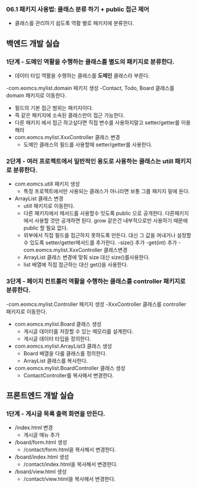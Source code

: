 ### 06.1 패키지 사용법: 클래스 분류 하기 + public 접근 제어

- 클래스를 관리하기 쉽도록 역활 별로 패키지에 분류한다.

## 백엔드 개발 실습

### 1단계 - 도메인 역활을 수행하는 클래스를 별도의 패키지로 분류한다.

- 데이터 타입 역활을 수행하는 클래스를 **도메인** 클래스라 부른다.

-com.eomcs.mylist.domain 패키지 생성
-Contact, Todo, Board 클래스를 domain 패키지로 이동한다.
  - 필드의 기본 접근 범위는 패키지이다.
  - 즉 같은 패키지에 소속된 클래스만이 접근 가능한다.
  - 다른 패키지 에서 접근 하고싶다면 직접 변수를 사용하지말고 setter/getter를 이용해라
- com.eomcs.mylist.XxxController 클래스 변경
  - 도메인 클래스의 필드를 사용할때 setter/getter를 사용한다.

### 2단계 - 여러 프로젝트에서 일반적인 용도로 사용하는 클래스는 utill 패키지로 분류한다.
- com.eomcs.utill 패키지 생성
  - 특정 프로젝트에서만 사용되는 클래스가 아니라면 보통 그룹 패키지 밑에 둔다.
- ArrayList 클래스 변경
  - utill 패키지로 이동한다.
  - 다른 패키지에서 메서드를 사용할수 잇도록 public 으로 공개한다. 다른패키지에서 사용할 것만 공개하면 된다. grow 같은건 내부적으로만 사용하기 때문에 public 할 필요 없다.
  - 외부에서 직접 필드를 접근하지 못하도록 만든다. 대신 그 값을 꺼내거나 설정할 수 있도록 setter/getter메서드를 추가한다.
    -size() 추가
    -get(int)  추가
-com.eomcs.mylist.XxxController 클래스변경
  - ArrayList 클래스 변경에 맞춰 size 대신 size()를사용한다.
  - list 배열에 직접 접근하는 대신 get()을 사용한다.
### 3단계 - 페이지 컨트롤러 역활을 수행하는 클래스를 controller 패키지로 분류한다.

-com.eomcs.mylist.Controller 패키지 생성
-XxxController 클래스를 controller 패키지로 이동한다.






- com.eomcs.mylist.Board 클래스 생성
  - 게시글 데이터를 저장할 수 있는 메모리를 설계한다.
  - 게시글 데이터 타입을 정의한다.
- com.eomcs.mylist.ArrayList3 클래스 생성
  - Board 배열을 다룰 클래스를 정의한다.
  - ArrayList 클래스를 복사한다.
- com.eomcs.mylist.BoardController 클래스 생성
  - ContactController를 복사해서 변경한다.

## 프론트엔드 개발 실습

### 1단계 - 게시글 목록 출력 화면을 만든다.

- /index.html 변경
  - 게시글 메뉴 추가
- /board/form.html 생성
  - /contact/form.html을 복사해서 변경한다.
- /board/index.html 생성
  - /contact/index.html을 복사해서 변경한다.
- /board/view.html 생성
  - /contact/view.html을 복사해서 변경한다.
